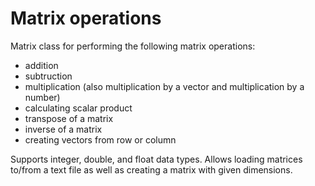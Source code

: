 # Matrix operations

Matrix class for performing the following matrix operations:
- addition
- subtruction
- multiplication (also multiplication by a vector and multiplication by a number)
- calculating scalar product
- transpose of a matrix
- inverse of a matrix
- creating vectors from row or column

Supports integer, double, and float data types. Allows loading matrices to/from a text file as well as creating a matrix with given dimensions.
